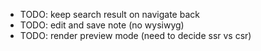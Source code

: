 - TODO: keep search result on navigate back
- TODO: edit and save note (no wysiwyg)
- TODO: render preview mode (need to decide ssr vs csr)
